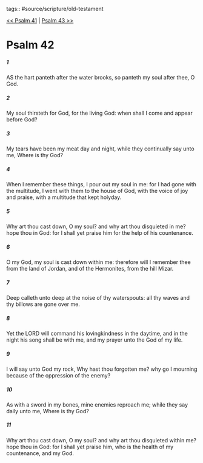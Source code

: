 tags:: #source/scripture/old-testament

[<< Psalm 41](/Old_Testament/19_Psalms/Psalm_41.md) | [Psalm 43 >>](/Old_Testament/19_Psalms/Psalm_43.md)

# Psalm 42

##### 1

AS the hart panteth after the water brooks, so panteth my soul after thee, O God.

##### 2

My soul thirsteth for God, for the living God: when shall I come and appear before God?

##### 3

My tears have been my meat day and night, while they continually say unto me, Where is thy God?

##### 4

When I remember these things, I pour out my soul in me: for I had gone with the multitude, I went with them to the house of God, with the voice of joy and praise, with a multitude that kept holyday.

##### 5

Why art thou cast down, O my soul? and why art thou disquieted in me? hope thou in God: for I shall yet praise him for the help of his countenance.

##### 6

O my God, my soul is cast down within me: therefore will I remember thee from the land of Jordan, and of the Hermonites, from the hill Mizar.

##### 7

Deep calleth unto deep at the noise of thy waterspouts: all thy waves and thy billows are gone over me.

##### 8

Yet the LORD will command his lovingkindness in the daytime, and in the night his song shall be with me, and my prayer unto the God of my life.

##### 9

I will say unto God my rock, Why hast thou forgotten me? why go I mourning because of the oppression of the enemy?

##### 10

As with a sword in my bones, mine enemies reproach me; while they say daily unto me, Where is thy God?

##### 11

Why art thou cast down, O my soul? and why art thou disquieted within me? hope thou in God: for I shall yet praise him, who is the health of my countenance, and my God.
